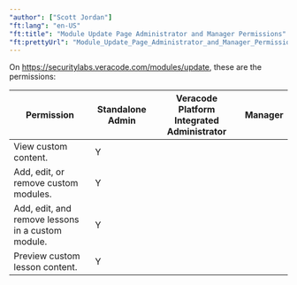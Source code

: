 ```yaml
---
"author": ["Scott Jordan"]
"ft:lang": "en-US"
"ft:title": "Module Update Page Administrator and Manager Permissions"
"ft:prettyUrl": "Module_Update_Page_Administrator_and_Manager_Permissions"
---
```


On https://securitylabs.veracode.com/modules/update, these are the permissions:                 

|Permission|Standalone Admin|Veracode Platform Integrated Administrator|Manager|
|--------------|----------|-------------|----------|
|View custom content.          |Y                       |               |  
|Add, edit, or remove custom modules. |Y                       |
|Add, edit, and remove lessons in a custom module. |Y                       |
|Preview custom lesson content. |Y             | ||               

